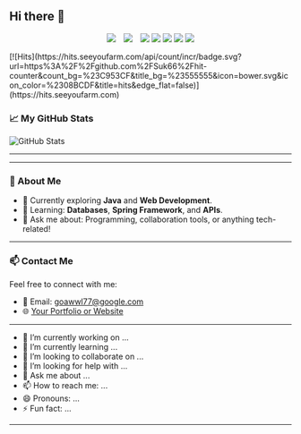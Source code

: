 ## Hi there 👋
<p style="text-align:center;">
<img src="https://img.shields.io/badge/html5-%23E34F26.svg?&style=for-the-badge&logo=html5&logoColor=white" style="margin-right:10px;" />
<img src="https://img.shields.io/badge/css3-%231572B6.svg?&style=for-the-badge&logo=css3&logoColor=orange" style="margin-right:10px;"/>
<img src="https://img.shields.io/badge/javascript-%23F7DF1E.svg?&style=for-the-badge&logo=javascript&logoColor=black" />

<img src="https://img.shields.io/badge/python-%233776AB.svg?&style=for-the-badge&logo=python&logoColor=pink" /> 

<img src="https://img.shields.io/badge/java-%23007396.svg?&style=for-the-badge&logo=java&logoColor=green" />

<img src="https://img.shields.io/badge/slack-%234A154B.svg?&style=for-the-badge&logo=slack&logoColor=yellow" />

<img src="https://img.shields.io/badge/github-%23181717.svg?&style=for-the-badge&logo=github&logoColor=white" />

</p>
[![Hits](https://hits.seeyoufarm.com/api/count/incr/badge.svg?url=https%3A%2F%2Fgithub.com%2FSuk66%2Fhit-counter&count_bg=%23C953CF&title_bg=%23555555&icon=bower.svg&icon_color=%2308BCDF&title=hits&edge_flat=false)](https://hits.seeyoufarm.com)

### 📈 My GitHub Stats
![GitHub Stats](https://github-readme-stats.vercel.app/api?username=Suk66&show_icons=true&theme=radical)


---




---

### 🌟 About Me
- 🔭 Currently exploring **Java** and **Web Development**.
- 🌱 Learning: **Databases**, **Spring Framework**, and **APIs**.
- 💬 Ask me about: Programming, collaboration tools, or anything tech-related!

---

### 📫 Contact Me
Feel free to connect with me:
- 📧 Email: [goawwl77@google.com](mailto:your-email@example.com)
- 🌐 [Your Portfolio or Website](https://your-portfolio.com)

---

- 🔭 I’m currently working on ...
- 🌱 I’m currently learning ...
- 👯 I’m looking to collaborate on ...
- 🤔 I’m looking for help with ...
- 💬 Ask me about ...
- 📫 How to reach me: ...
- 😄 Pronouns: ...
- ⚡ Fun fact: ...




---
